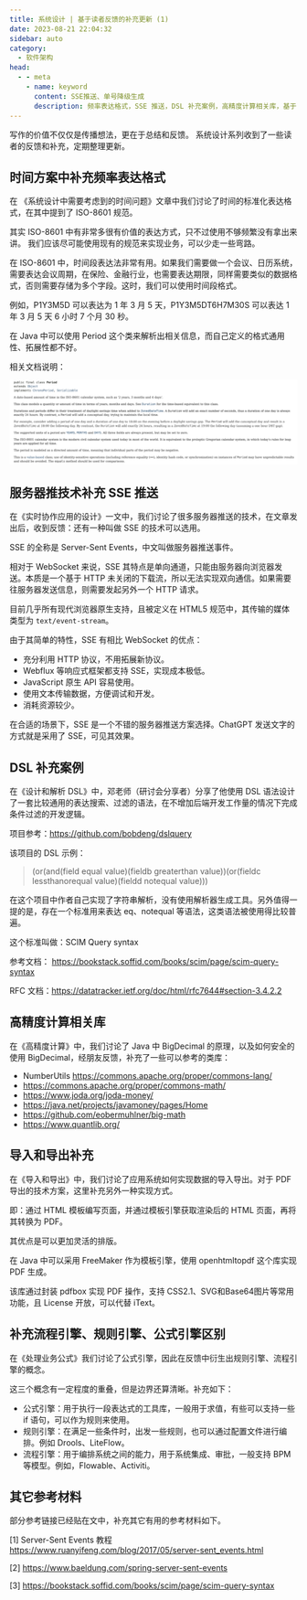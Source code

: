 ```yaml
---
title: 系统设计 | 基于读者反馈的补充更新 (1)
date: 2023-08-21 22:04:32
sidebar: auto
category: 
  - 软件架构
head:
  - - meta
    - name: keyword
      content: SSE推送、单号降级生成
      description: 频率表达格式，SSE 推送，DSL 补充案例，高精度计算相关库，基于 HTML 的PDF 导出，补充流程引擎、规则引擎、公式引擎区别。
---
```


写作的价值不仅仅是传播想法，更在于总结和反馈。 系统设计系列收到了一些读者的反馈和补充，定期整理更新。

## 时间方案中补充频率表达格式

在 《系统设计中需要考虑到的时间问题》文章中我们讨论了时间的标准化表达格式，在其中提到了 ISO-8601 规范。

其实 ISO-8601 中有非常多很有价值的表达方式，只不过使用不够频繁没有拿出来讲。 我们应该尽可能使用现有的规范来实现业务，可以少走一些弯路。

在 ISO-8601 中，时间段表达法非常有用。如果我们需要做一个会议、日历系统，需要表达会议周期，在保险、金融行业，也需要表达期限，同样需要类似的数据格式，否则需要存储为多个字段。这时，我们可以使用时间段格式。

例如，P1Y3M5D 可以表达为 1 年 3 月 5 天，P1Y3M5DT6H7M30S 可以表达 1 年 3 月 5 天 6 小时 7 个月 30 秒。

在 Java 中可以使用 Period 这个类来解析出相关信息，而自己定义的格式通用性、拓展性都不好。

相关文档说明：

![img.png](./additional-update-2023-08/period.png)

## 服务器推技术补充 SSE 推送

在《实时协作应用的设计》一文中，我们讨论了很多服务器推送的技术，在文章发出后，收到反馈：还有一种叫做 SSE 的技术可以选用。

SSE 的全称是 Server-Sent Events，中文叫做服务器推送事件。

相对于 WebSocket 来说，SSE 其特点是单向通道，只能由服务器向浏览器发送。本质是一个基于 HTTP 未关闭的下载流，所以无法实现双向通信。如果需要往服务器发送信息，则需要发起另外一个 HTTP 请求。

目前几乎所有现代浏览器原生支持，且被定义在 HTML5 规范中，其传输的媒体类型为 `text/event-stream`。

由于其简单的特性，SSE 有相比 WebSocket 的优点：

- 充分利用 HTTP 协议，不用拓展新协议。
- Webflux 等响应式框架都支持 SSE，实现成本极低。
- JavaScript 原生 API 容易使用。
- 使用文本传输数据，方便调试和开发。
- 消耗资源较少。

在合适的场景下，SSE 是一个不错的服务器推送方案选择。ChatGPT 发送文字的方式就是采用了 SSE，可见其效果。

## DSL 补充案例

在《设计和解析 DSL》中，邓老师（研讨会分享者）分享了他使用 DSL 语法设计了一套比较通用的表达搜索、过滤的语法，在不增加后端开发工作量的情况下完成条件过滤的开发逻辑。

项目参考：https://github.com/bobdeng/dslquery

该项目的 DSL 示例： 

> (or(and(field equal value)(fieldb greaterthan value))(or(fieldc lessthanorequal value)(fieldd notequal value)))

在这个项目中作者自己实现了字符串解析，没有使用解析器生成工具。另外值得一提的是，存在一个标准用来表达 eq、notequal 等语法，这类语法被使用得比较普遍。

这个标准叫做：SCIM Query syntax

参考文档： https://bookstack.soffid.com/books/scim/page/scim-query-syntax

RFC 文档：https://datatracker.ietf.org/doc/html/rfc7644#section-3.4.2.2

## 高精度计算相关库

在《高精度计算》中，我们讨论了 Java 中 BigDecimal 的原理，以及如何安全的使用 BigDecimal，经朋友反馈，补充了一些可以参考的类库：

- NumberUtils https://commons.apache.org/proper/commons-lang/
- https://commons.apache.org/proper/commons-math/
- https://www.joda.org/joda-money/
- https://java.net/projects/javamoney/pages/Home
- https://github.com/eobermuhlner/big-math
- https://www.quantlib.org/

## 导入和导出补充

在《导入和导出》中，我们讨论了应用系统如何实现数据的导入导出。对于 PDF 导出的技术方案，这里补充另外一种实现方式。

即：通过 HTML 模板编写页面，并通过模板引擎获取渲染后的 HTML 页面，再将其转换为 PDF。

其优点是可以更加灵活的排版。

在 Java 中可以采用 FreeMaker 作为模板引擎，使用 openhtmltopdf 这个库实现 PDF 生成。

该库通过封装 pdfbox 实现 PDF 操作，支持 CSS2.1、SVG和Base64图片等常用功能，且 License 开放，可以代替 iText。

## 补充流程引擎、规则引擎、公式引擎区别

在《处理业务公式》我们讨论了公式引擎，因此在反馈中衍生出规则引擎、流程引擎的概念。

这三个概念有一定程度的重叠，但是边界还算清晰。补充如下：

- 公式引擎：用于执行一段表达式的工具库，一般用于求值，有些可以支持一些 if 语句，可以作为规则来使用。
- 规则引擎：在满足一些条件时，出发一些规则，也可以通过配置文件进行编排。例如 Drools、LiteFlow。
- 流程引擎：用于编排系统之间的能力，用于系统集成、审批，一般支持 BPM 等模型。例如，Flowable、Activiti。

## 其它参考材料

部分参考链接已经贴在文中，补充其它有用的参考材料如下。

[1] Server-Sent Events 教程 https://www.ruanyifeng.com/blog/2017/05/server-sent_events.html

[2] https://www.baeldung.com/spring-server-sent-events

[3] https://bookstack.soffid.com/books/scim/page/scim-query-syntax

